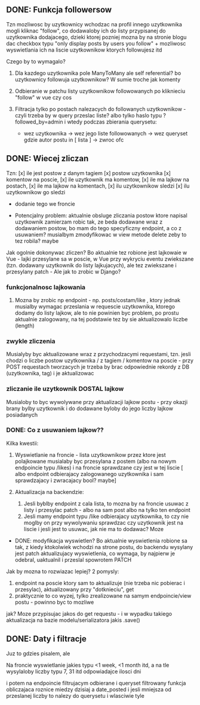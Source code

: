 ## DONE: Funkcja followersow
Tzn mozliwosc by uzytkownicy wchodzac na profil innego uzytkownika mogli kliknac "follow", co dodawaloby ich do listy przypisanej do uzytkownika dodajacego, dzieki ktorej pozniej mozna by na stronie blogu dac checkbox typu "only display posts by users you follow" + mozliwosc wyswietlania ich na liscie uzytkownikow ktorych followujesz itd

Czego by to wymagalo?

1. Dla kazdego uzytkownika pole ManyToMany ale self referential? bo uzytkownicy followuja uzytkownikow? W sumie troche jak komenty

2. Odbieranie w patchu listy uzytkownikow followowanych po kliknieciu "follow" w vue czy cos

3. Filtracja tylko po postach nalezacych do followanych uzytkownikow - czyli trzeba by w query przeslac liste? albo tylko haslo typu ?followed_by=admin i wtedy podczas zbierania querysetu:
    - wez uzytkownika -> wez jego liste followowanych -> wez queryset gdzie autor postu in [ lista ] -> zwroc ofc


## DONE: Wiecej zliczan
Tzn:
[x] ile jest postow z danym tagiem
[x] postow uzytkownika
[x] komentow na poscie,
[x] ile uzytkownik ma komentow,
[x] ile ma lajkow na postach,
[x] ile ma lajkow na komentach,
[x] ilu uzytkownikow sledzi
[x] ilu uzytkownikow go sledzi

+ dodanie tego we froncie

+ Potencjalny problem: aktualnie obsluge zliczania postow ktore napisal uzytkownik zamierzam robic tak, ze beda dodawane wraz z dodawaniem postow, bo mam do tego specyficzny endpoint, a co z usuwaniem? musialbym zmodyfikowac w view metode delete zeby to tez robila? maybe


Jak ogolnie dokonywac zliczen? Bo aktualnie tez robione jest lajkowaie w Vue - lajki przesylane sa w poscie, w Vue przy wykryciu eventu zwiekszane (tzn. dodawany uzytkownik do listy lajkujacych), ale tez zwiekszane  i przesylany patch - Ale jak to zrobic w Django?
### funkcjonalnosc lajkowania
1. Mozna by zrobic np endpoint - np. posts/costam/like , ktory jednak musialby wymagac przeslania w requescie uzytkownika, ktorego dodamy do listy lajkow, ale to nie powinien byc problem, po prostu aktualnie zalogowany, na tej podstawie tez by sie aktualizowalo liczbe (length)

### zwykle zliczenia
Musialyby byc aktualizowane wraz z przychodzacymi requestami, tzn. jesli chodzi o liczbe postow uzytkownika / z tagiem / komentow na poscie - przy POST requestach tworzacych je trzeba by brac odpowiednie rekordy z DB (uzytkownika, tag) i je aktualizowac

### zliczanie ile uzytkownik DOSTAL lajkow
Musialoby to byc wywolywane przy aktualizacji lajkow postu - przy okazji brany bylby uzytkownik i do dodawane byloby do jego liczby lajkow posiadanych


### DONE: Co z usuwaniem lajkow??
Kilka kwestii:
1. Wyswietlanie na froncie - lista uzytkownikow przez ktore jest polajkowane musialaby byc przesylana z postem (albo na nowym endpoincie typu /likes) i na froncie sprawdzane czy jest w tej liscie
[ albo endpoint odbierajacy zalogowanego uzytkownika i sam sprawdzajacy i zwracajacy bool? maybe]

2. Aktualizacja na backendzie:
    1. Jesli byblby endpoint z cala lista, to mozna by na froncie usuwac z listy i przesylac patch - albo na sam post albo na tylko ten endpoint
    2. Jesli mamy endpoint typu /like odbierajacy uzytkownika, to czy nie moglby on przy wywolywaniu sprawdzac czy uzytkownik jest na liscie i jesli jest to usuwac, jak nie ma to dodawac? Moze

+ DONE: modyfikacja wyswietlen? Bo aktualnie wyswietlenia robione sa tak, z kiedy ktokolwiek wchodzi na strone postu, do backendu wysylany jest patch aktualizujacy wyswietlenia, co wymaga, by najpierw je odebral, uaktualnil i przeslal spowrotem PATCH

Jak by mozna to rozwiazac lepiej? 2 pomysly:
1. endpoint na poscie ktory sam to aktualizuje (nie trzeba nic pobierac i przesylac), aktualizowany przy "dotknieciu", get
2. praktycznie to co wyzej, tylko zrealizowane na samym endpoincie/view postu - powinno byc to mozliwe

jak? Moze przypisujac jakos do get requestu - i w wypadku takiego aktualizacja na bazie modelu/serializatora jakis .save()


## DONE: Daty i filtracje
Juz to gdzies pisalem, ale

Na froncie wyswietlanie jakies typu <1 week, <1 month itd, a na tle wysylaloby liczby typu 7, 31 itd odpowiadajce ilosci dni

i potem na endpoincie filtrujacym odbierane i queryset filtrowany funkcja obliczajaca roznice miedzy dzisiaj a date_posted i jesli mniejsza od przeslanej liczby to nalezy do querysetu i wlasciwie tyle


    